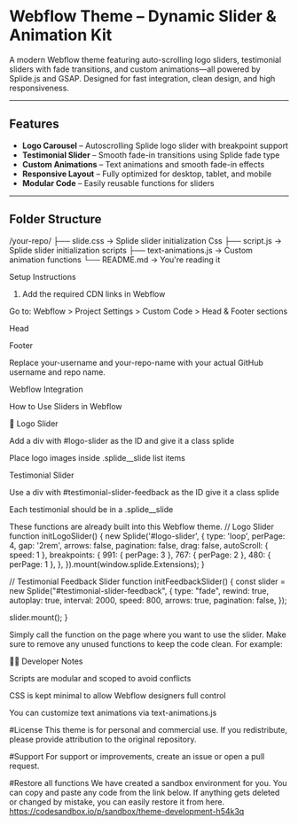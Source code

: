 # Webflow Theme – Dynamic Slider & Animation Kit

A modern Webflow theme featuring auto-scrolling logo sliders, testimonial sliders with fade transitions, and custom animations—all powered by Splide.js and GSAP. Designed for fast integration, clean design, and high responsiveness.

---

## Features

- **Logo Carousel** – Autoscrolling Splide logo slider with breakpoint support
- **Testimonial Slider** – Smooth fade-in transitions using Splide fade type
- **Custom Animations** – Text animations and smooth fade-in effects
- **Responsive Layout** – Fully optimized for desktop, tablet, and mobile
- **Modular Code** – Easily reusable functions for sliders

---

## Folder Structure

/your-repo/
├── slide.css              → Splide slider initialization Css
├── script.js              → Splide slider initialization scripts
├── text-animations.js     → Custom animation functions
└── README.md              → You're reading it

Setup Instructions

1. Add the required CDN links in Webflow

Go to:
Webflow > Project Settings > Custom Code > Head & Footer sections

Head

<!-- Splide CSS -->
<link rel="stylesheet" href="https://cdn.jsdelivr.net/npm/@splidejs/splide@4.1.4/dist/css/splide.min.css" />


Footer

<!-- Splide JS -->
<script src="https://cdn.jsdelivr.net/npm/@splidejs/splide@4.1.4/dist/js/splide.min.js"></script>

<!-- Custom JS -->
<script src="https://cdn.jsdelivr.net/gh/your-username/your-repo-name/js/slider.js"></script>
<script src="https://cdn.jsdelivr.net/gh/your-username/your-repo-name/js/animations.js"></script>

Replace your-username and your-repo-name with your actual GitHub username and repo name.


Webflow Integration

How to Use Sliders in Webflow

🔄 Logo Slider

Add a div with #logo-slider as the ID and give it a class splide

Place logo images inside .splide__slide list items


Testimonial Slider

Use a div with #testimonial-slider-feedback as the ID give it a class splide

Each testimonial should be in a .splide__slide


These functions are already built into this Webflow theme.
// Logo Slider
function initLogoSlider() {
  new Splide('#logo-slider', {
    type: 'loop',
    perPage: 4,
    gap: '2rem',
    arrows: false,
    pagination: false,
    drag: false,
    autoScroll: { speed: 1 },
    breakpoints: {
      991: { perPage: 3 },
      767: { perPage: 2 },
      480: { perPage: 1 },
    },
  }).mount(window.splide.Extensions);
}

// Testimonial Feedback Slider
function initFeedbackSlider() {
  const slider = new Splide("#testimonial-slider-feedback", {
    type: "fade",
    rewind: true,
    autoplay: true,
    interval: 2000,
    speed: 800,
    arrows: true,
    pagination: false,
  });

  slider.mount();
}

Simply call the function on the page where you want to use the slider. Make sure to remove any unused functions to keep the code clean. For example:
<script>
document.addEventListener("DOMContentLoaded", function () {
  const autoScroll = window.splide.Extensions.AutoScroll;
	initHeroSlider();
  initFrontSlider(autoScroll);
  initBackSlider(autoScroll);
  initTestimonialSlider();
});
</script>


🧑‍💻 Developer Notes

Scripts are modular and scoped to avoid conflicts

CSS is kept minimal to allow Webflow designers full control

You can customize text animations via text-animations.js


#License
This theme is for personal and commercial use. If you redistribute, please provide attribution to the original repository.

#Support
For support or improvements, create an issue or open a pull request.

#Restore all functions
We have created a sandbox environment for you. You can copy and paste any code from the link below. If anything gets deleted or changed by mistake, you can easily restore it from here.
https://codesandbox.io/p/sandbox/theme-development-h54k3q

